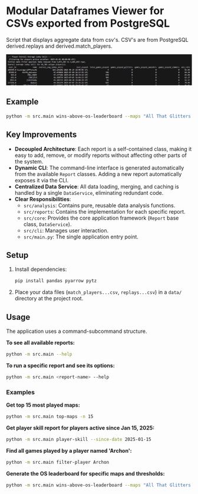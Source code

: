 # Modular Dataframes Viewer for CSVs exported from PostgreSQL

Script that displays aggregate data from csv's. CSV's are from PostgreSQL derived.replays and derived.match_players.

![example-table](docs/images/example_avg.jpg)

## Example
```bash
python -m src.main wins-above-os-leaderboard --maps "All That Glitters v3.0, All That Smolders v1.2, All That Glitters v1.0, All That Glitters v1.1, All That Glitters v1.2, All That Glitters v2.0, All That Glitters v2.1, All That Glitters v2.2, All That Smolders v1.1.1, All That Simmers v1.0.2, All That Simmers v1.1, All That Simmers v1.1.1" --os-thresholds "45,40,30,25,20" --since-date 2025-01-01
```

## Key Improvements

- **Decoupled Architecture**: Each report is a self-contained class, making it easy to add, remove, or modify reports without affecting other parts of the system.
- **Dynamic CLI**: The command-line interface is generated automatically from the available `Report` classes. Adding a new report automatically exposes it via the CLI.
- **Centralized Data Service**: All data loading, merging, and caching is handled by a single `DataService`, eliminating redundant code.
- **Clear Responsibilities**:
  - `src/analysis`: Contains pure, reusable data analysis functions.
  - `src/reports`: Contains the implementation for each specific report.
  - `src/core`: Provides the core application framework (`Report` base class, `DataService`).
  - `src/cli`: Manages user interaction.
  - `src/main.py`: The single application entry point.

## Setup

1.  Install dependencies:
    ```bash
    pip install pandas pyarrow pytz
    ```
2.  Place your data files (`match_players...csv`, `replays...csv`) in a `data/` directory at the project root.

## Usage

The application uses a command-subcommand structure.

**To see all available reports:**

```bash
python -m src.main --help
```

**To run a specific report and see its options:**

```bash
python -m src.main <report-name> --help
```

### Examples

**Get top 15 most played maps:**

```bash
python -m src.main top-maps -n 15
```

**Get player skill report for players active since Jan 15, 2025:**

```bash
python -m src.main player-skill --since-date 2025-01-15
```

**Find all games played by a player named 'Archon':**

```bash
python -m src.main filter-player Archon
```

**Generate the OS leaderboard for specific maps and thresholds:**

```bash
python -m src.main wins-above-os-leaderboard --maps "All That Glitters v3.0,All That Smolders v1.2" --os-thresholds "45,40,35"
```
